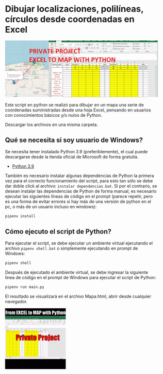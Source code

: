 # Dibujar localizaciones, polilíneas, círculos desde coordenadas en Excel
<!-- Sección portada del repositorio -->
<a href="#">
    <img src="./portada.jpg" />
</a>

Este script en python se realizó para dibujar en un mapa una serie de coordenadas suministradas desde una hoja Excel, pensando en usuarios con conocimientos básicos y/o nulos de Python. 

Descargar los archivos en una misma carpeta.

## Qué se necesita si soy usuario de Windows?

Se necesita tener instalado Python 3.9 (preferiblemente), el cual puede descargarse desde la tienda oficial de Microsoft de forma gratuita.

- [Python 3.9](https://www.microsoft.com/store/productId/9P7QFQMJRFP7)


También es necesario instalar algunas dependencias de Python la primera vez para el correcto funcionamiento del script, para esto tan sólo se debe dar doble click al archivo: `instalar dependencias.bat`. Si por el contrario, se desean instalar las dependencias de Python de forma manual, es necesario ejecutar las siguientes líneas de código en el prompt (parece repetir, pero es una forma de evitar errores si hay más de una versión de python en el pc, o más de un usuario incluso en windows):

```sh
pipenv install
```

## Cómo ejecuto el script de Python?

Para ejecutar el script, se debe ejecutar un ambiente virtual ejecutando el archivo `pipenv shell.bat` o simplemente ejecutando en prompt de Windows: 

```sh
pipenv shell
```

Después de ejecutado el ambiente virtual, se debe ingresar la siguiente línea de código en el prompt de Windows para ejecutar el script de Python:

```sh
pipenv run main.py
```

El resultado se visualizará en el archivo Mapa.html, abrir desde cualquier navegador.

<!-- Sección portada del repositorio -->
<a href="#">
    <img src="./portada2.gif" />
</a>